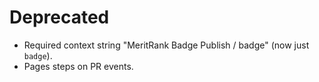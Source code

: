 # Deprecated
- Required context string "MeritRank Badge Publish / badge" (now just `badge`).
- Pages steps on PR events.

